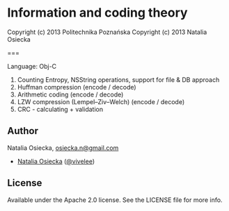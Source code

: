 Information and coding theory
====

Copyright (c) 2013 Politechnika Poznańska
Copyright (c) 2013 Natalia Osiecka

===

Language: Obj-C

1. Counting Entropy, NSString operations, support for file & DB approach
2. Huffman compression (encode / decode)
3. Arithmetic coding (encode / decode)
4. LZW compression (Lempel–Ziv–Welch) (encode / decode)
5. CRC - calculating + validation

## Author

Natalia Osiecka, osiecka.n@gmail.com
- [Natalia Osiecka](https://github.com/natalia-osa/) ([@vivelee](https://twitter.com/vivelee))

## License

Available under the Apache 2.0 license. See the LICENSE file for more info.
